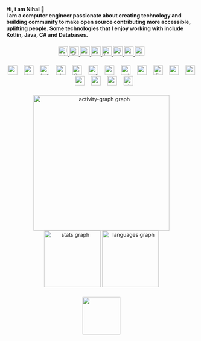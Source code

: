 <h4 align="left">Hi, i am Nihal 👋<br>I am a computer engineer passionate about creating technology and building community to make open source contributing more accessible, uplifting people. Some technologies that I enjoy working with include Kotlin, Java, C# and Databases.</h4>

###

<div align="center">
  <a href="https://www.linkedin.com/in/muazzez-nihal-bahadir/" target="_blank">
    <img src="https://img.shields.io/static/v1?message=LinkedIn&logo=linkedin&label=&color=0077B5&logoColor=white&labelColor=&style=flat" height="25" alt="linkedin logo"  />
  <img src="https://img.shields.io/static/v1?message=Discord&logo=discord&label=&color=7289DA&logoColor=white&labelColor=&style=flat" height="25" alt="discord logo"  />
  <img src="https://img.shields.io/static/v1?message=Youtube&logo=youtube&label=&color=FF0000&logoColor=white&labelColor=&style=flat" height="25" alt="youtube logo"  />
  <a href="nbahadir243@gmail.com" target="_blank">
    <img src="https://img.shields.io/static/v1?message=Gmail&logo=gmail&label=&color=EADBC8&logoColor=black&labelColor=EADBC8&style=flat" height="25" alt="gmail logo"  />
<a/>
  <a href="https://www.hackerrank.com/profile/nbahadir243" target="_blank">
    <img src="https://img.shields.io/static/v1?message=HackerRank&logo=hackerrank&label=&color=2EC866&logoColor=white&labelColor=&style=flat" height="25" alt="hackerrank logo"  />
<a/>
  <a href="https://www.instagram.com/nihalbahadir/" target="_blank">
    <img src="https://img.shields.io/static/v1?message=Instagram&logo=instagram&label=&color=454545&logoColor=white&labelColor=454545&style=flat" height="25" alt="instagram logo"  />
<a/>
  <a href="https://medium.com/@nbahadir243" target="_blank">
    <img src="https://img.shields.io/static/v1?message=Medium&logo=medium&label=&color=12100E&logoColor=white&labelColor=&style=flat" height="25" alt="medium logo"  />
 <a/>
  <a href="https://stackoverflow.com/users/15319933/muni00?tab=profile" target="_blank">
    <img src="https://img.shields.io/static/v1?message=Stackoverflow&logo=stackoverflow&label=&color=FE7A16&logoColor=white&labelColor=&style=flat" height="25" alt="stackoverflow logo"  />
 <a/>
 </div>

###

<div align="center">
  <img src="https://cdn.jsdelivr.net/gh/devicons/devicon/icons/csharp/csharp-original.svg" height="25" alt="csharp logo"  />
  <img width="10" />
  <img src="https://cdn.jsdelivr.net/gh/devicons/devicon/icons/dotnetcore/dotnetcore-original.svg" height="25" alt="dotnetcore logo"  />
  <img width="10" />
  <img src="https://cdn.jsdelivr.net/gh/devicons/devicon/icons/kotlin/kotlin-original.svg" height="25" alt="kotlin logo"  />
  <img width="10" />
  <img src="https://cdn.jsdelivr.net/gh/devicons/devicon/icons/dart/dart-original.svg" height="25" alt="dart logo"  />
  <img width="10" />
  <img src="https://cdn.jsdelivr.net/gh/devicons/devicon/icons/flutter/flutter-original.svg" height="25" alt="flutter logo"  />
  <img width="10" />
  <img src="https://cdn.jsdelivr.net/gh/devicons/devicon/icons/python/python-original.svg" height="25" alt="python logo"  />
  <img width="10" />
  <img src="https://cdn.jsdelivr.net/gh/devicons/devicon/icons/c/c-original.svg" height="25" alt="c logo"  />
  <img width="10" />
  <img src="https://cdn.jsdelivr.net/gh/devicons/devicon/icons/sqlite/sqlite-original.svg" height="25" alt="sqlite logo"  />
  <img width="10" />
  <img src="https://cdn.jsdelivr.net/gh/devicons/devicon/icons/mysql/mysql-original.svg" height="25" alt="mysql logo"  />
  <img width="10" />
  <img src="https://cdn.jsdelivr.net/gh/devicons/devicon/icons/firebase/firebase-plain.svg" height="25" alt="firebase logo"  />
  <img width="10" />
  <img src="https://cdn.jsdelivr.net/gh/devicons/devicon/icons/googlecloud/googlecloud-original.svg" height="25" alt="googlecloud logo"  />
  <img width="10" />
  <img src="https://cdn.jsdelivr.net/gh/devicons/devicon/icons/azure/azure-original.svg" height="25" alt="azure logo"  />
  <img width="10" />
  <img src="https://cdn.jsdelivr.net/gh/devicons/devicon/icons/android/android-original.svg" height="25" alt="android logo"  />
  <img width="10" />
  <img src="https://cdn.jsdelivr.net/gh/devicons/devicon/icons/androidstudio/androidstudio-original.svg" height="25" alt="androidstudio logo"  />
  <img width="10" />
  <img src="https://cdn.jsdelivr.net/gh/devicons/devicon/icons/vscode/vscode-original.svg" height="25" alt="vscode logo"  />
  <img width="10" />
  <img src="https://cdn.jsdelivr.net/gh/devicons/devicon/icons/visualstudio/visualstudio-plain.svg" height="25" alt="visualstudio logo"/>
</div>

###

<div align="center">
  <img src="https://github-readme-activity-graph.vercel.app/graph?username=muni00&radius=10&theme=github-dark-dimmed&area=true&order=5" height="360" alt="activity-graph graph"  />
  <img src="https://github-readme-stats.vercel.app/api?username=muni00&hide_title=false&hide_rank=false&show_icons=true&include_all_commits=true&count_private=true&disable_animations=false&theme=discord_old_blurple&locale=en&hide_border=false&order=1" height="150" alt="stats graph"  />
 
  <img src="https://github-readme-stats.vercel.app/api/top-langs?username=muni00&locale=en&hide_title=false&layout=compact&card_width=320&langs_count=6&theme=discord_old_blurple&hide_border=false&order=2" height="150" alt="languages graph"  />
</div>

###

<div align="center">
  <img height="100" src="https://media0.giphy.com/media/v1.Y2lkPTc5MGI3NjExZ3AxOTJkNXoxZXFwOHJoODNmMTNzYjdyZnNxd2VkeTE2dnhxaDd4ciZlcD12MV9pbnRlcm5hbF9naWZfYnlfaWQmY3Q9Zw/G9ToUirG60SOI/giphy.gif"  />
</div>

###

